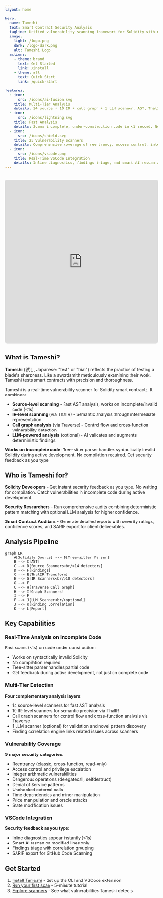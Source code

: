 ```yaml
---
layout: home

hero:
  name: Tameshi
  text: Smart Contract Security Analysis
  tagline: Unified vulnerability scanning framework for Solidity with multi-tier analysis and AI-powered detection
  image:
    light: /logo.png
    dark: /logo-dark.png
    alt: Tameshi Logo
  actions:
    - theme: brand
      text: Get Started
      link: /install
    - theme: alt
      text: Quick Start
      link: /quick-start

features:
  - icon:
      src: /icons/ai-fusion.svg
    title: Multi-Tier Analysis
    details: 14 source + 10 IR + call graph + 1 LLM scanner. AST, ThalIR, and Traverse representations for comprehensive detection
  - icon:
      src: /icons/lightning.svg
    title: Fast Analysis
    details: Scans incomplete, under-construction code in <1 second. No compilation required. Works on syntactically invalid Solidity
  - icon:
      src: /icons/shield.svg
    title: 25 Vulnerability Scanners
    details: Comprehensive coverage of reentrancy, access control, integer overflows, DoS patterns, and more
  - icon:
      src: /icons/vscode.png
    title: Real-Time VSCode Integration
    details: Inline diagnostics, findings triage, and smart AI rescan as you type. No manual scan triggers needed
---
```


<div align="center" style="margin: 2rem 0;">
  <iframe width="960" height="540" src="https://www.youtube.com/embed/gC6KORbN1pE" title="Tameshi Demo" frameborder="0" allow="accelerometer; autoplay; clipboard-write; encrypted-media; gyroscope; picture-in-picture; web-share" allowfullscreen style="max-width: 100%; border-radius: 8px;"></iframe>
</div>

## What is Tameshi?

**Tameshi** (試し, Japanese: "test" or "trial") reflects the practice of testing a blade's sharpness. Like a swordsmith meticulously examining their work, Tameshi tests smart contracts with precision and thoroughness.

Tameshi is a real-time vulnerability scanner for Solidity smart contracts. It combines:

- **Source-level scanning** - Fast AST analysis, works on incomplete/invalid code (<1s)
- **IR-level scanning** (via ThalIR) - Semantic analysis through intermediate representation
- **Call graph analysis** (via Traverse) - Control flow and cross-function vulnerability detection
- **LLM-powered analysis** (optional) - AI validates and augments deterministic findings

**Works on incomplete code**: Tree-sitter parser handles syntactically invalid Solidity during active development. No compilation required. Get security feedback as you type.

## Who is Tameshi for?

**Solidity Developers** - Get instant security feedback as you type. No waiting for compilation. Catch vulnerabilities in incomplete code during active development.

**Security Researchers** - Run comprehensive audits combining deterministic pattern matching with optional LLM analysis for higher confidence.

**Smart Contract Auditors** - Generate detailed reports with severity ratings, confidence scores, and SARIF export for client deliverables.

## Analysis Pipeline

```mermaid
graph LR
    A[Solidity Source] --> B[Tree-sitter Parser]
    B --> C[AST]
    C --> D[Source Scanners<br/>14 detectors]
    D --> F[Findings]
    C --> E[ThalIR Transform]
    E --> G[IR Scanners<br/>10 detectors]
    G --> F
    C --> H[Traverse Call Graph]
    H --> I[Graph Scanners]
    I --> F
    F --> J[LLM Scanner<br/>optional]
    J --> K[Finding Correlation]
    K --> L[Report]
```

## Key Capabilities

### Real-Time Analysis on Incomplete Code

Fast scans (<1s) on code under construction:
- Works on syntactically invalid Solidity
- No compilation required
- Tree-sitter parser handles partial code
- Get feedback during active development, not just on complete code

### Multi-Tier Detection

**Four complementary analysis layers**:
- 14 source-level scanners for fast AST analysis
- 10 IR-level scanners for semantic precision via ThalIR
- Call graph scanners for control flow and cross-function analysis via Traverse
- 1 LLM scanner (optional) for validation and novel pattern discovery
- Finding correlation engine links related issues across scanners

### Vulnerability Coverage

**9 major security categories**:
- Reentrancy (classic, cross-function, read-only)
- Access control and privilege escalation
- Integer arithmetic vulnerabilities
- Dangerous operations (delegatecall, selfdestruct)
- Denial of Service patterns
- Unchecked external calls
- Time dependencies and miner manipulation
- Price manipulation and oracle attacks
- State modification issues

### VSCode Integration

**Security feedback as you type**:
- Inline diagnostics appear instantly (<1s)
- Smart AI rescan on modified lines only
- Findings triage with correlation grouping
- SARIF export for GitHub Code Scanning

## Get Started

1. [Install Tameshi](/install) - Set up the CLI and VSCode extension
2. [Run your first scan](/quick-start) - 5-minute tutorial
3. [Explore scanners](/scanners) - See what vulnerabilities Tameshi detects
